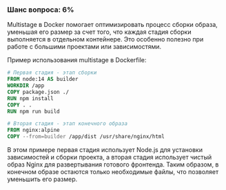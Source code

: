 ### Шанс вопроса: 6%

Multistage в Docker помогает оптимизировать процесс сборки образа, уменьшая его размер за счет того, что каждая стадия сборки выполняется в отдельном контейнере. Это особенно полезно при работе с большими проектами или зависимостями.

Пример использования multistage в Dockerfile:

```dockerfile
# Первая стадия - этап сборки
FROM node:14 AS builder
WORKDIR /app
COPY package.json ./
RUN npm install
COPY . .
RUN npm run build

# Вторая стадия - этап конечного образа
FROM nginx:alpine
COPY --from=builder /app/dist /usr/share/nginx/html
```

В этом примере первая стадия использует Node.js для установки зависимостей и сборки проекта, а вторая стадия использует чистый образ Nginx для развертывания готового фронтенда. Таким образом, в конечном образе остаются только необходимые файлы, что позволяет уменьшить его размер.